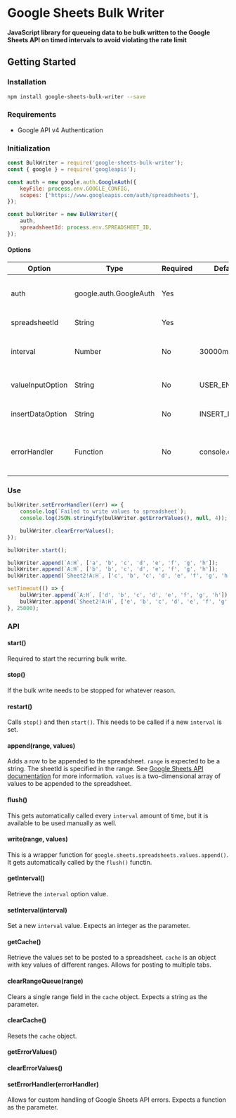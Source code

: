 # Google Sheets Bulk Writer

**JavaScript library for queueing data to be bulk written to the Google Sheets API on timed intervals to avoid violating the rate limit**

## Getting Started

### Installation
```bash
npm install google-sheets-bulk-writer --save
```

### Requirements
- Google API v4 Authentication

### Initialization

```javascript
const BulkWriter = require('google-sheets-bulk-writer');
const { google } = require('googleapis');

const auth = new google.auth.GoogleAuth({
    keyFile: process.env.GOOGLE_CONFIG,
    scopes: ['https://www.googleapis.com/auth/spreadsheets'],
});

const bulkWriter = new BulkWriter({
    auth,
    spreadsheetId: process.env.SPREADSHEET_ID,
});
```

#### Options
| Option           | Type                   | Required | Default       | Description              |
| ---------------- | ---------------------- | -------- | ------------- | ------------------------ |
| auth             | google.auth.GoogleAuth | Yes      |               | Required to use the [Google Sheets API documentation](https://cloud.google.com/nodejs/docs/reference/google-auth-library/latest/google-auth-library/googleauthoptions).             |
| spreadsheetId    | String                 | Yes      |               | Google Sheets identifier |
| interval         | Number                 | No       | 30000ms       | The interval at which to append to the spreadsheet |
| valueInputOption | String                 | No       | USER_ENTERED  | See [Google Sheets API documentation](https://developers.google.com/sheets/api/reference/rest/v4/ValueInputOption) |
| insertDataOption | String                 | No       | INSERT_ROWS   | See [Google Sheets API documentation](https://developers.google.com/sheets/api/reference/rest/v4/spreadsheets.values/append#InsertDataOption) |
| errorHandler     | Function               | No       | console.error | Handler to catch errors returned by the Google Sheets API |

### Use
```javascript
bulkWriter.setErrorHandler((err) => {
    console.log(`Failed to write values to spreadsheet`);
    console.log(JSON.stringify(bulkWriter.getErrorValues(), null, 4));

    bulkWriter.clearErrorValues();
});

bulkWriter.start();

bulkWriter.append(`A:H`, ['a', 'b', 'c', 'd', 'e', 'f', 'g', 'h']);
bulkWriter.append(`A:H`, ['b', 'b', 'c', 'd', 'e', 'f', 'g', 'h']);
bulkWriter.append(`Sheet2!A:H`, ['c', 'b', 'c', 'd', 'e', 'f', 'g', 'h']);

setTimeout(() => {
    bulkWriter.append(`A:H`, ['d', 'b', 'c', 'd', 'e', 'f', 'g', 'h']);
    bulkWriter.append(`Sheet2!A:H`, ['e', 'b', 'c', 'd', 'e', 'f', 'g', 'h']);
}, 25000);

```



### API
#### start()
Required to start the recurring bulk write.

#### stop()
If the bulk write needs to be stopped for whatever reason.

#### restart()
Calls `stop()` and then `start()`. This needs to be called if a new `interval` is set.

#### append(range, values)
Adds a row to be appended to the spreadsheet.
`range` is expected to be a string. The sheetId is specified in the range. See [Google Sheets API documentation](https://developers.google.com/sheets/api/reference/rest/v4/spreadsheets.values/append) for more information.
`values` is a two-dimensional array of values to be appended to the spreadsheet.

#### flush()
This gets automatically called every `interval` amount of time, but it is available to be used manually as well.

#### write(range, values)
This is a wrapper function for `google.sheets.spreadsheets.values.append()`. It gets automatically called by the `flush()` functin.

#### getInterval()
Retrieve the `interval` option value.

#### setInterval(interval)
Set a new `interval` value. Expects an integer as the parameter.

#### getCache()
Retrieve the values set to be posted to a spreadsheet. `cache` is an object with key values of different ranges. Allows for posting to multiple tabs.

#### clearRangeQueue(range)
Clears a single range field in the `cache` object. Expects a string as the parameter.

#### clearCache()
Resets the `cache` object.

#### getErrorValues()

#### clearErrorValues()

#### setErrorHandler(errorHandler)
Allows for custom handling of Google Sheets API errors. Expects a function as the parameter.


